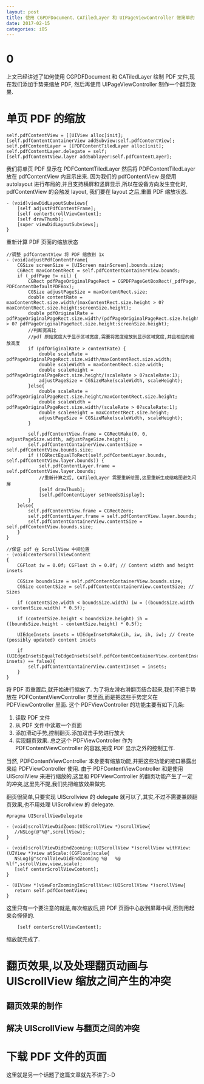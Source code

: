 ```yaml
---
layout: post
title: 使用 CGPDFDocument、CATiledLayer 和 UIPageViewController 做简单的 PDF 阅读器（二）
date: 2017-02-15
categories: iOS
---
```

# 0
上文已经讲述了如何使用 CGPDFDocument 和 CATiledLayer 绘制 PDF 文件,现在我们添加手势来缩放 PDF, 然后再使用 UIPageViewController 制作一个翻页效果.
# 单页 PDF 的缩放

```
self.pdfContentView = [[UIView alloc]init];
[self.pdfContentContainerView addSubview:self.pdfContentView];
self.pdfContentLayer = [[PDFContentTiledLayer alloc]init];
self.pdfContentLayer.delegate = self;
[self.pdfContentView.layer addSublayer:self.pdfContentLayer];
```
我们将单页 PDF 显示在 PDFContentTiledLayer 然后将 PDFContentTiledLayer 放在 pdfContentView 内显示出来.
因为我们的 pdfContentView 是使用 autolayout 进行布局的,并且支持横屏和竖屏显示,所以在设备方向发生变化时, pdfContentView 的会触发 layout, 我们要在 layout 之后,重置 PDF 缩放状态.

```
- (void)viewDidLayoutSubviews{
    [self adjustPdfContentFrame];
    [self centerScrollViewContent];
    [self drawThumb];
    [super viewDidLayoutSubviews];
}
```

重新计算 PDF 页面的缩放状态

```
//调整 pdfContentView 将 PDF 缩放到 1x
- (void)adjustPdfContentFrame{
    CGSize screenSize = [UIScreen mainScreen].bounds.size;
    CGRect maxContentRect = self.pdfContentContainerView.bounds;
    if (_pdfPage != nil) {
        CGRect pdfPageOriginalPageRect = CGPDFPageGetBoxRect(_pdfPage, PDFContentDefaultPDFBox);
        CGSize adjustPageSize = maxContentRect.size;
        double contentRate = maxContentRect.size.width/(maxContentRect.size.height > 0?maxContentRect.size.height:screenSize.height);
        double pdfOriginalRate = pdfPageOriginalPageRect.size.width/(pdfPageOriginalPageRect.size.height > 0? pdfPageOriginalPageRect.size.height:screenSize.height);
        //判断宽高比
        //pdf 原始宽度大于显示区域宽度,需要将宽度缩放到显示区域宽度,并且相应的缩放高度
        if (pdfOriginalRate > contentRate) {
            double scaleRate = pdfPageOriginalPageRect.size.width/maxContentRect.size.width;
            double scaleWidth = maxContentRect.size.width;
            double scaleHeight = pdfPageOriginalPageRect.size.height/(scaleRate > 0?scaleRate:1);
            adjustPageSize = CGSizeMake(scaleWidth, scaleHeight);
        }else{
            double scaleRate = pdfPageOriginalPageRect.size.height/maxContentRect.size.height;
            double scaleWidth = pdfPageOriginalPageRect.size.width/(scaleRate > 0?scaleRate:1);
            double scaleHeight = maxContentRect.size.height;
            adjustPageSize = CGSizeMake(scaleWidth, scaleHeight);
        }
        
        self.pdfContentView.frame = CGRectMake(0, 0, adjustPageSize.width, adjustPageSize.height);
        self.pdfContentContainerView.contentSize = self.pdfContentView.bounds.size;
        if (!CGRectEqualToRect(self.pdfContentLayer.bounds, self.pdfContentView.layer.bounds)) {
            self.pdfContentLayer.frame = self.pdfContentView.layer.bounds;
            //重新计算之后, CATiledLayer 需要重新绘图,这里重新生成缩略图避免闪屏
            [self drawThumb];
            [self.pdfContentLayer setNeedsDisplay];
        }
    }else{
        self.pdfContentView.frame = CGRectZero;
        self.pdfContentLayer.frame = self.pdfContentView.layer.bounds;
        self.pdfContentContainerView.contentSize = self.pdfContentView.bounds.size;
    }
}
```

```
//保证 pdf 在 ScrollView 中间位置
- (void)centerScrollViewContent
{
    CGFloat iw = 0.0f; CGFloat ih = 0.0f; // Content width and height insets
    
    CGSize boundsSize = self.pdfContentContainerView.bounds.size;
    CGSize contentSize = self.pdfContentContainerView.contentSize; // Sizes
    
    if (contentSize.width < boundsSize.width) iw = ((boundsSize.width - contentSize.width) * 0.5f);
    
    if (contentSize.height < boundsSize.height) ih = ((boundsSize.height - contentSize.height) * 0.5f);
    
    UIEdgeInsets insets = UIEdgeInsetsMake(ih, iw, ih, iw); // Create (possibly updated) content insets
    
    if (UIEdgeInsetsEqualToEdgeInsets(self.pdfContentContainerView.contentInset, insets) == false){
        self.pdfContentContainerView.contentInset = insets;
    }
}
```

将 PDF 页重置后,就开始进行缩放了.
为了将左滑右滑翻页结合起来,我们不把手势放在 PDFContentViewController 类里面,而是把这些手势定义在 PDFViewController 里面.
这个 PDFViewController 的功能主要有如下几条:
 1. 读取 PDF 文件
 2. 从 PDF 文件中读取一个页面
 3. 添加滑动手势,控制翻页.添加双击手势进行放大
 4. 实现翻页效果.
 总之这个 PDFViewController 作为 PDFContentViewController 的容器,完成 PDF 显示之外的控制工作.
 
 当然, PDFContentViewController 本身要有缩放功能,并把这些功能的接口暴露出来给 PDFViewController 使用.
 由于 PDFContentViewController 和是使用 UIScrollView 来进行缩放的,这里和 PDFViewController 的翻页功能产生了一定的冲突,这里先不提,我们先把缩放效果做完.

 翻页很简单,只要实现 UIScrollview 的 delegate 就可以了,其实,不过不需要兼顾翻页效果,也不用处理 UIScrollview 的 delegate.

 ```
 #pragma UIScrollViewDelegate

- (void)scrollViewDidZoom:(UIScrollView *)scrollView{
    //NSLog(@"%@",scrollView);
}

- (void)scrollViewDidEndZooming:(UIScrollView *)scrollView withView:(UIView *)view atScale:(CGFloat)scale{
    NSLog(@"scrollViewDidEndZooming %@   %@   %lf",scrollView,view,scale);
    [self centerScrollViewContent];
}

- (UIView *)viewForZoomingInScrollView:(UIScrollView *)scrollView{
    return self.pdfContentView;
}
```

这里只有一个要注意的就是,每次缩放后,把 PDF 页面中心放到屏幕中间,否则用起来会怪怪的.

```
    [self centerScrollViewContent];
```

缩放就完成了.

# 翻页效果,以及处理翻页动画与 UIScrollView 缩放之间产生的冲突
## 翻页效果的制作


## 解决 UIScrollView 与翻页之间的冲突


# 下载 PDF 文件的页面
这里就是另一个话题了这篇文章就先不讲了:-D



